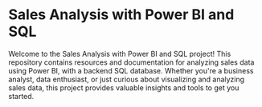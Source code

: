 # Sales Analysis with Power BI and SQL

Welcome to the Sales Analysis with Power BI and SQL project! This repository contains resources and documentation for analyzing sales data using Power BI, with a backend SQL database. Whether you're a business analyst, data enthusiast, or just curious about visualizing and analyzing sales data, this project provides valuable insights and tools to get you started.
